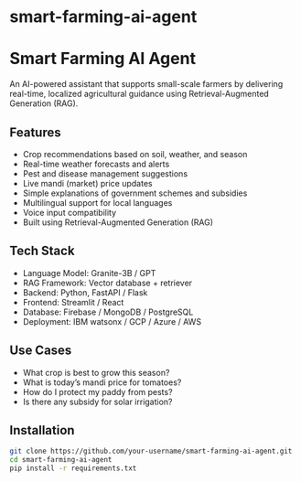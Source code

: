 # smart-farming-ai-agent
# Smart Farming AI Agent

An AI-powered assistant that supports small-scale farmers by delivering real-time, localized agricultural guidance using Retrieval-Augmented Generation (RAG).

## Features

- Crop recommendations based on soil, weather, and season  
- Real-time weather forecasts and alerts  
- Pest and disease management suggestions  
- Live mandi (market) price updates  
- Simple explanations of government schemes and subsidies  
- Multilingual support for local languages  
- Voice input compatibility  
- Built using Retrieval-Augmented Generation (RAG)

## Tech Stack

- Language Model: Granite-3B / GPT  
- RAG Framework: Vector database + retriever  
- Backend: Python, FastAPI / Flask  
- Frontend: Streamlit / React  
- Database: Firebase / MongoDB / PostgreSQL  
- Deployment: IBM watsonx / GCP / Azure / AWS

## Use Cases

- What crop is best to grow this season?  
- What is today’s mandi price for tomatoes?  
- How do I protect my paddy from pests?  
- Is there any subsidy for solar irrigation?

## Installation

```bash
git clone https://github.com/your-username/smart-farming-ai-agent.git
cd smart-farming-ai-agent
pip install -r requirements.txt
